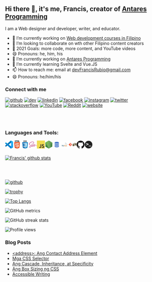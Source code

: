 ## Hi there 👋, it's me, Francis, creator of [Antares Programming][website]

I am a Web designer and developer, writer, and educator.

- 🔭 I’m currently working on [Web development courses in Filipino][course]
- 👯 I’m looking to collaborate on wth other Filipino content creators
- 🥅 2021 Goals: more code, more content, and YouTube videos
- 😄 Pronouns: he, him, his
- 🔭 I’m currently working on [Antares Programming](https://antaresprogramming.github.io/) 
- 🌱 I’m currently learning Svelte and Vue.JS 
- 📫 How to reach me: email at [devFrancisRubio@gmail.com](devFrancisRubio@gmail.com) 
- 😄 Pronouns: he/him/his 

### Connect with me
[<img src='https://cdn.jsdelivr.net/npm/simple-icons@3.0.1/icons/github.svg' alt='github' height='40'>](https://github.com/maniczirconium)  [<img src='https://cdn.jsdelivr.net/npm/simple-icons@3.0.1/icons/dev-dot-to.svg' alt='dev' height='40'>](https://dev.to/teacherbuknoy)  [<img src='https://cdn.jsdelivr.net/npm/simple-icons@3.0.1/icons/linkedin.svg' alt='linkedin' height='40'>](https://www.linkedin.com/in/francis-rubio/)  [<img src='https://cdn.jsdelivr.net/npm/simple-icons@3.0.1/icons/facebook.svg' alt='facebook' height='40'>](https://www.facebook.com/teacherbuknoyofficial)  [<img src='https://cdn.jsdelivr.net/npm/simple-icons@3.0.1/icons/instagram.svg' alt='instagram' height='40'>](https://www.instagram.com/teacherbuknoyofficial/)  [<img src='https://cdn.jsdelivr.net/npm/simple-icons@3.0.1/icons/twitter.svg' alt='twitter' height='40'>](https://twitter.com/teacherbuknoy)  [<img src='https://cdn.jsdelivr.net/npm/simple-icons@3.0.1/icons/stackoverflow.svg' alt='stackoverflow' height='40'>](https://stackoverflow.com/users/5511940)  [<img src='https://cdn.jsdelivr.net/npm/simple-icons@3.0.1/icons/youtube.svg' alt='YouTube' height='40'>](https://www.youtube.com/channel/UCO1MsyeMTHRPk3KoHgW8csw)  [<img src='https://cdn.jsdelivr.net/npm/simple-icons@3.0.1/icons/reddit.svg' alt='Reddit' height='40'>](https://www.reddit.com/user/flr1999)  [<img src='https://cdn.jsdelivr.net/npm/simple-icons@3.0.1/icons/icloud.svg' alt='website' height='40'>](https://maniczirconium.github.io/)  


<br><br>

### Languages and Tools:

<img align="left" alt="Visual Studio Code" width="26px" src="https://raw.githubusercontent.com/github/explore/80688e429a7d4ef2fca1e82350fe8e3517d3494d/topics/visual-studio-code/visual-studio-code.png" />
<img align="left" alt="HTML5" width="26px" src="https://raw.githubusercontent.com/github/explore/80688e429a7d4ef2fca1e82350fe8e3517d3494d/topics/html/html.png" />
<img align="left" alt="CSS3" width="26px" src="https://raw.githubusercontent.com/github/explore/80688e429a7d4ef2fca1e82350fe8e3517d3494d/topics/css/css.png" />
<img align="left" alt="Sass" width="26px" src="https://raw.githubusercontent.com/github/explore/80688e429a7d4ef2fca1e82350fe8e3517d3494d/topics/sass/sass.png" />
<img align="left" alt="JavaScript" width="26px" src="https://raw.githubusercontent.com/github/explore/80688e429a7d4ef2fca1e82350fe8e3517d3494d/topics/javascript/javascript.png" />
<img align="left" alt="Node.js" width="26px" src="https://raw.githubusercontent.com/github/explore/80688e429a7d4ef2fca1e82350fe8e3517d3494d/topics/nodejs/nodejs.png" />
<img align="left" alt="SQL" width="26px" src="https://raw.githubusercontent.com/github/explore/80688e429a7d4ef2fca1e82350fe8e3517d3494d/topics/sql/sql.png" />
<img align="left" alt="MySQL" width="26px" src="https://raw.githubusercontent.com/github/explore/80688e429a7d4ef2fca1e82350fe8e3517d3494d/topics/mysql/mysql.png" />
<img align="left" alt="Git" width="26px" src="https://raw.githubusercontent.com/github/explore/80688e429a7d4ef2fca1e82350fe8e3517d3494d/topics/git/git.png" />
<img align="left" alt="GitHub" width="26px" src="https://raw.githubusercontent.com/github/explore/78df643247d429f6cc873026c0622819ad797942/topics/github/github.png" />
<img align="left" alt="HTML5" width="26px" src="https://raw.githubusercontent.com/github/explore/80688e429a7d4ef2fca1e82350fe8e3517d3494d/topics/terminal/terminal.png" />

<br><br>

[![Francis' github stats](https://github-readme-stats.vercel.app/api?username=maniczirconium&show_icons=true)](https://github.com/anuraghazra/github-readme-stats)

<br><br>

[<img src='https://cdn.jsdelivr.net/npm/simple-icons@3.0.1/icons/github.svg' alt='github' height='40'>](https://github.com/maniczirconium)  

[![trophy](https://github-profile-trophy.vercel.app/?username=maniczirconium)](https://github.com/ryo-ma/github-profile-trophy)

[![Top Langs](https://github-readme-stats.vercel.app/api/top-langs/?username=maniczirconium)](https://github.com/anuraghazra/github-readme-stats)

![GitHub metrics](https://metrics.lecoq.io/maniczirconium)  

![GitHub streak stats](https://github-readme-streak-stats.herokuapp.com/?user=maniczirconium)  

![Profile views](https://gpvc.arturio.dev/maniczirconium)  

### Blog Posts
<!-- BLOG-POST-LIST:START -->
- [&lt;address>: Ang Contact Address Element](https://antaresprogramming.github.io/blog/address-element/)
- [Mga CSS Selector](https://antaresprogramming.github.io/blog/css-selectors/)
- [Ang Cascade, Inheritance, at Specificity](https://antaresprogramming.github.io/blog/cascade-inheritance-specificity/)
- [Ang Box Sizing ng CSS](https://antaresprogramming.github.io/blog/box-sizing/)
- [Accessible Writing](https://antaresprogramming.github.io/blog/accessible-writing/)
<!-- BLOG-POST-LIST:END -->



[website]: https://maniczirconium.github.io/
[course]: https://antaresprogramming.github.io/courses/
[youtube]: https://www.youtube.com/channel/UCO1MsyeMTHRPk3KoHgW8csw
[twitter]: https://twitter.com/teacherbuknoy
[instagram]: https://instagram.com/teacherbuknoyofficial
